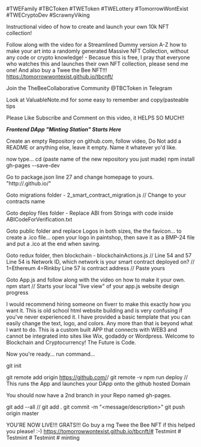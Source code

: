 #TWEFamily #TBCToken #TWEToken #TWELottery #TomorrowWontExist #TWECryptoDev #ScrawnyViking

Instructional video of how to create and launch your own 10k NFT collection!

Follow along with the video for a Streamlined Dummy version A-Z how to make your art into a randomly generated Massive NFT Collection, without any code or crypto knowledge! - Becasue this is free, I pray that everyone who watches this and launches their own NFT collection, please send me one! And also buy a Twee the Bee NFT!!! https://tomorrowwontexist.github.io/tbcnft/

Join the TheBeeCollaborative Community @TBCToken in Telegram

Look at ValuableNote.md for some easy to remember and copy/pasteable tips

Please Like Subscribe and Comment on this video, it HELPS SO MUCH!!

***Frontend DApp "Minting Station" Starts Here***

Create an empty Repository on github.com, follow video, Do Not add a README or anything else, leave it empty. Name it whatever yo'd like.

now type...
cd (paste name of the new repository you just made)
npm install gh-pages --save-dev

Go to package.json line 27 and change homepage to yours. 
"http://<username>.github.io/<repository>"

Goto migrations folder - 2_smart_contract_migration.js // Change to your contracts name

Goto deploy files folder - Replace ABI from Strings with code inside ABICodeForVerification.txt

Goto public folder and replace Logos in both sizes, the the favicon... to create a .ico file...
open your logo in paintshop, then save it as a BMP-24 file and put a .ico at the end when saving.

Goto redux folder, then blockchain - blockchainActions.js // Line 54 and 57
Line 54 is Network ID, which network is your smart contract deployed on? // 1=Ethereum 4=Rinkby
Line 57 is contract address // Paste yours

Goto App.js and follow along with the video on how to make it your own.
npm start // Starts your local "live view" of your app.js website design progress

I would recommend hiring someone on fiverr to make this exactly how you want it. This is old school html website building and is very confusing if you've never experienced it. I have provided a basic template that you can easily change the text, logo, and colors. Any more than that is beyond what I want to do. This is a custom built APP that connects with WEB3 and cannot be integrated into sites like Wix, godaddy or Wordpress. Welcome to Blockchain and Cryptocurrency! The Future is Code.

Now you're ready...
run command...

git init

git remote add origin https://github.com/<username>/<repository>
git remote -v
npm run deploy // This runs the App and launches your DApp onto the github hosted Domain

You should now have a 2nd branch in your Repo named gh-pages.

git add --all // git add .
git commit -m "<message/description>"
git push origin master

YOU'RE NOW LIVE!!! GRATS!!! Go buy a rng Twee the Bee NFT if this helped you please! :-) 
https://tomorrowwontexist.github.io/tbcnft/#   T e s t m i n t  
 #   T e s t m i n t  
 #   T e s t m i n t  
 #   m i n t i n g  
 